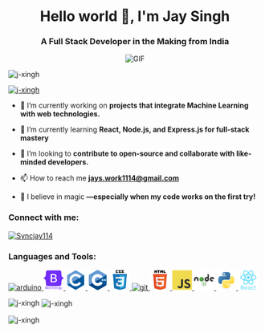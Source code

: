 <h1 align="center">Hello world 👋, I'm Jay Singh</h1>
<h3 align="center">A Full Stack Developer in the Making from India</h3>

<p align="center"> <img 
  src="https://camo.githubusercontent.com/9939f57a40461f1f7d5ee9c81e8f4634eb6a9339f5a3ced15f2ce471bb18b49b/68747470733a2f2f6d656469612e67697068792e636f6d2f6d656469612f4d3967624264396e6244724f5475314d71782f67697068792e676966" 
  alt="GIF" 
  style="width: 150px; height: auto;" 
/> </p>

<p align="left"> <img src="https://komarev.com/ghpvc/?username=j-xingh&label=Profile%20views&color=0e75b6&style=flat" alt="j-xingh" /> </p>

<p align="left"> <a href="https://github.com/ryo-ma/github-profile-trophy"><img src="https://github-profile-trophy.vercel.app/?username=j-xingh" alt="j-xingh" /></a> </p>


- 🔭 I’m currently working on **projects that integrate Machine Learning with web technologies.**

- 🌱 I’m currently learning **React, Node.js, and Express.js for full-stack mastery**

- 👯 I’m looking to **contribute to open-source and collaborate with like-minded developers.**

- 📫 How to reach me **jays.work1114@gmail.com**

- 🌟 I believe in magic **—especially when my code works on the first try!**

<h3 align="left">Connect with me:</h3>
<p align="left">
<a href="https://x.com/Syncjay114" target="blank"><img align="center" src="https://static.vecteezy.com/system/resources/previews/046/853/007/non_2x/twitter-x-black-and-white-logo-transparent-background-free-png.png" alt="Syncjay114" height="30" width="40" /></a>
</p>

<h3 align="left">Languages and Tools:</h3>
<p align="left"> <a href="https://www.arduino.cc/" target="_blank" rel="noreferrer"> <img src="https://cdn.worldvectorlogo.com/logos/arduino-1.svg" alt="arduino" width="40" height="40"/> </a> <a href="https://getbootstrap.com" target="_blank" rel="noreferrer"> <img src="https://raw.githubusercontent.com/devicons/devicon/master/icons/bootstrap/bootstrap-plain-wordmark.svg" alt="bootstrap" width="40" height="40"/> </a> <a href="https://www.cprogramming.com/" target="_blank" rel="noreferrer"> <img src="https://raw.githubusercontent.com/devicons/devicon/master/icons/c/c-original.svg" alt="c" width="40" height="40"/> </a> <a href="https://www.w3schools.com/cpp/" target="_blank" rel="noreferrer"> <img src="https://raw.githubusercontent.com/devicons/devicon/master/icons/cplusplus/cplusplus-original.svg" alt="cplusplus" width="40" height="40"/> </a> <a href="https://www.w3schools.com/css/" target="_blank" rel="noreferrer"> <img src="https://raw.githubusercontent.com/devicons/devicon/master/icons/css3/css3-original-wordmark.svg" alt="css3" width="40" height="40"/> </a> <a href="https://git-scm.com/" target="_blank" rel="noreferrer"> <img src="https://www.vectorlogo.zone/logos/git-scm/git-scm-icon.svg" alt="git" width="40" height="40"/> </a> <a href="https://www.w3.org/html/" target="_blank" rel="noreferrer"> <img src="https://raw.githubusercontent.com/devicons/devicon/master/icons/html5/html5-original-wordmark.svg" alt="html5" width="40" height="40"/> </a> <a href="https://developer.mozilla.org/en-US/docs/Web/JavaScript" target="_blank" rel="noreferrer"> <img src="https://raw.githubusercontent.com/devicons/devicon/master/icons/javascript/javascript-original.svg" alt="javascript" width="40" height="40"/> </a> <a href="https://nodejs.org" target="_blank" rel="noreferrer"> <img src="https://raw.githubusercontent.com/devicons/devicon/master/icons/nodejs/nodejs-original-wordmark.svg" alt="nodejs" width="40" height="40"/> </a> <a href="https://www.python.org" target="_blank" rel="noreferrer"> <img src="https://raw.githubusercontent.com/devicons/devicon/master/icons/python/python-original.svg" alt="python" width="40" height="40"/> </a> <a href="https://reactjs.org/" target="_blank" rel="noreferrer"> <img src="https://raw.githubusercontent.com/devicons/devicon/master/icons/react/react-original-wordmark.svg" alt="react" width="40" height="40"/> </a> </p>

<p><img align="left" src="https://github-readme-stats.vercel.app/api/top-langs?username=j-xingh&show_icons=true&locale=en&layout=compact" alt="j-xingh" /></p>

<p>&nbsp;<img align="center" src="https://github-readme-stats.vercel.app/api?username=j-xingh&show_icons=true&locale=en" alt="j-xingh" /></p>

<p><img align="center" src="https://github-readme-streak-stats.herokuapp.com/?user=j-xingh&" alt="j-xingh" /></p>
